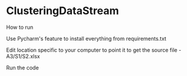 # ClusteringDataStream

How to run

Use Pycharm's feature to install everything from requirements.txt 

Edit location specific to your computer to point it to get the source file - A3/S1/S2.xlsx

Run the code
